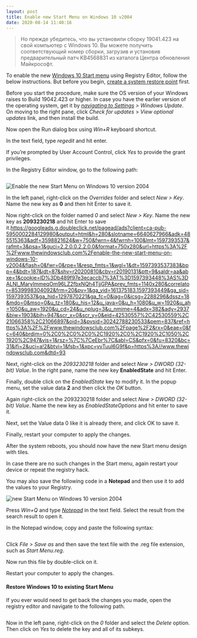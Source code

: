 ```yaml
---
layout: post
title: Enable new Start Menu on Windows 10 v2004
date: 2020-08-14 11:40:16
---
```

> Но прежде убедитесь, что вы установили сборку 19041.423 на свой компьютер с Windows 10. Вы можете получить соответствующий номер сборки, загрузив и установив предварительный патч KB4568831 из каталога Центра обновления Майкрософт.

To enable the new [Windows 10 Start menu](https://www.thewindowsclub.com/customize-start-menu-in-windows-10) using Registry Editor, follow the below instructions. But before you begin, [create a system restore point](https://www.thewindowsclub.com/create-system-restore-point) first.

Before you start the procedure, make sure the OS version of your Windows raises to Build 19042.423 or higher. In case you have the earlier version of the operating system, get it by *[navigating to Settings](https://www.thewindowsclub.com/windows-10-settings) > Windows Update*. On moving to the right pane, click *Check for updates* > *View optional updates* link, and then install the build.

<!-- /wp:paragraph -->

<!-- wp:paragraph -->

Now open the Run dialog box using *Win+R* keyboard shortcut.

<!-- /wp:paragraph -->

<!-- wp:paragraph -->

In the text field, type *regedit* and hit enter.

<!-- /wp:paragraph -->

<!-- wp:paragraph -->

If you’re prompted by User Account Control, click *Yes* to provide the grant privileges.

<!-- /wp:paragraph -->

<!-- wp:paragraph -->

In the Registry Editor window, go to the following path:

<!-- /wp:paragraph -->

<!-- wp:preformatted -->

```

```

<!-- /wp:preformatted -->

<!-- wp:image {"align":"center","id":224626} -->

![Enable the new Start Menu on Windows 10 version 2004](https://www.thewindowsclub.com/wp-content/uploads/2020/08/Enable-the-new-Start-Menu-on-Windows-10-version-2004.png "Enable the new Start Menu on Windows 10 version 2004")

<!-- /wp:image -->

<!-- wp:paragraph -->

In the left panel, right-click on the *Overrides* folder and select *New > Key*. Name the new key as **0** and then hit Enter to save it.

<!-- /wp:paragraph -->

<!-- wp:paragraph -->

Now right-click on the folder named *0* and select *New > Key*. Name the new key as **2093230218** and hit Enter to save it.https://googleads.g.doubleclick.net/pagead/ads?client=ca-pub-5950002284129980&output=html&h=280&slotname=6640627966&adk=485515363&adf=3598821624&w=750&fwrn=4&fwrnh=100&lmt=1597393537&rafmt=3&psa=1&guci=2.2.0.0.2.2.0.0&format=750x280&url=https%3A%2F%2Fwww.thewindowsclub.com%2Fenable-the-new-start-menu-on-windows-10-v2004&flash=0&fwr=0&rpe=1&resp_fmts=1&wgl=1&dt=1597393537383&bpp=4&bdt=187&idt=87&shv=r20200810&cbv=r20190131&ptt=9&saldr=aa&abxe=1&cookie=ID%3Db489f97e3ecaccb7%3AT%3D1597393448%3AS%3DALNI_MaryImmeqOm96LZ2fbxNQh4TjjGPA&prev_fmts=1140x280&correlator=8539998304092&frm=20&pv=1&ga_vid=161375183.1597393449&ga_sid=1597393537&ga_hid=1297870221&ga_fc=0&iag=0&icsg=2288296&dssz=18&mdo=0&mso=0&u_tz=180&u_his=12&u_java=0&u_h=1080&u_w=1920&u_ah=1050&u_aw=1920&u_cd=24&u_nplug=3&u_nmime=4&adx=382&ady=2937&biw=1903&bih=947&scr_x=0&scr_y=0&eid=42530557%2C42530559%2C21066358%2C21066897&oid=3&pvsid=30242788230533&pem=837&ref=https%3A%2F%2Fwww.thewindowsclub.com%2Fpage%2F2&rx=0&eae=0&fc=640&brdim=0%2C0%2C0%2C0%2C1920%2C0%2C1920%2C1050%2C1920%2C947&vis=1&rsz=%7C%7CeEbr%7C&abl=CS&pfx=0&fu=8320&bc=31&ifi=2&uci=a!2&btvi=1&fsb=1&xpc=yvTuul6G9f&p=https%3A//www.thewindowsclub.com&dtd=93

<!-- /wp:paragraph -->

<!-- wp:paragraph -->

Next, right-click on the *2093230218* folder and select *New > DWORD (32-bit) Value*. In the right pane, name the new key **EnabledState** and hit Enter.

<!-- /wp:paragraph -->

<!-- wp:paragraph -->

Finally, double click on the *EnabledState* key to modify it. In the popup menu, set the value data **2** and then click the *OK* button.

<!-- /wp:paragraph -->

<!-- wp:paragraph -->

Again right-click on the 2093230218 folder and select *New > DWORD (32-bit) Value*. Name the new key as *EnabledStateOptions* and hit enter to save it.

<!-- /wp:paragraph -->

<!-- wp:paragraph -->

Next, set the Value data 0 like it is already there, and click OK to save it.

<!-- /wp:paragraph -->

<!-- wp:paragraph -->

Finally, restart your computer to apply the changes.

<!-- /wp:paragraph -->

<!-- wp:paragraph -->

After the system reboots, you should now have the new Start menu design with tiles.

<!-- /wp:paragraph -->

<!-- wp:paragraph -->

In case there are no such changes in the Start menu, again restart your device or repeat the registry hack.

<!-- /wp:paragraph -->

<!-- wp:paragraph -->

You may also save the following code in a **Notepad** and then use it to add the values to your Registry.

<!-- /wp:paragraph -->

<!-- wp:image {"align":"center","id":224652} -->

![new Start Menu on Windows 10 version 2004](https://www.thewindowsclub.com/wp-content/uploads/2020/08/Enable-the-new-Start-Menu-on-Windows-10-version-2004..png "new Start Menu on Windows 10 version 2004")

<!-- /wp:image -->

<!-- wp:paragraph -->

Press *Win+Q* and type *[Notepad](https://www.thewindowsclub.com/basic-notepad-tips)* in the text field. Select the result from the search result to open it.

<!-- /wp:paragraph -->

<!-- wp:paragraph -->

In the Notepad window, copy and paste the following syntax:

<!-- /wp:paragraph -->

<!-- wp:preformatted -->

```

```

<!-- /wp:preformatted -->

<!-- wp:paragraph -->

Click *File > Save as* and then save the text file with the .reg file extension, such as *Start Menu.reg*.

<!-- /wp:paragraph -->

<!-- wp:paragraph -->

Now run this file by double-click on it.

<!-- /wp:paragraph -->

<!-- wp:paragraph -->

Restart your computer to apply the changes.

<!-- /wp:paragraph -->

<!-- wp:heading {"level":4} -->

#### Restore Windows 10 to existing Start Menu

<!-- /wp:heading -->

<!-- wp:paragraph -->

If you ever would need to get back the changes you made, open the registry editor and navigate to the following path.

<!-- /wp:paragraph -->

<!-- wp:preformatted -->

```

```

<!-- /wp:preformatted -->

<!-- wp:paragraph -->

Now in the left pane, right-click on the *0* folder and select the *Delete* option. Then click on *Yes* to delete the key and all of its subkeys.

<!-- /wp:paragraph -->

<!--EndFragment-->
